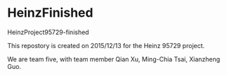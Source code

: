 # HeinzFinished
HeinzProject95729-finished
<p> This repostory is created on 2015/12/13 for the Heinz 95729 project. </p>
<p> We are team five, with team member Qian Xu, Ming-Chia Tsai, Xianzheng Guo. </p>

